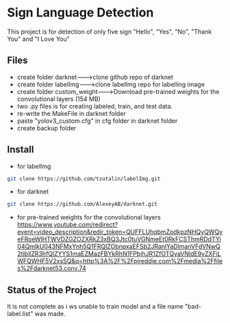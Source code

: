 # Sign Language Detection

This project is for detection of only five sign "Hello", "Yes", "No", "Thank You" and "I Love You"

## Files

- create folder darknet--->clone github repo of darknet 
- create folder labelImg--->clone labelImg repo for labelling image
- create folder custom_weight--->Download pre-trained weights for the convolutional layers (154 MB)
- two .py files is for creating labeled, train, and test data.
- re-write the MakeFile in darknet folder
- paste "yolov3_custom.cfg" in cfg folder in darknet folder
- create backup folder

## Install
- for labelImg
```bash
git clone https://github.com/tzutalin/labelImg.git
```
- for darknet
```bash
git clone https://github.com/AlexeyAB/darknet.git
```
- for pre-trained weights for the convolutional layers
https://www.youtube.com/redirect?event=video_description&redir_token=QUFFLUhqbmZodkpzNHQyQWQyeFRoeWlHTWVDZGZOZXRkZ3xBQ3Jtc0tuVGNmeEt0RkFCSThmRDdTYi04QmlkU043NFMxYnh5Q1FRQlZObnpxaEFSb2JRanlYaDlmanVFdVNwQ2tibllZR3hfQlZYYS1maEZMazFBYkRhN1FPbjhJR1ZfOTQyaVNldE9yZXFiLWFQWHF5V2xsSQ&q=http%3A%2F%2Fpjreddie.com%2Fmedia%2Ffiles%2Fdarknet53.conv.74

## Status of the Project
It is not complete as i ws unable to train model and a file name "bad-label.list" was made. 
